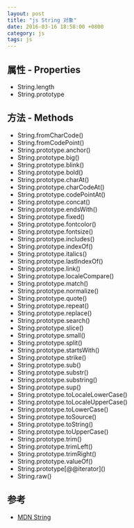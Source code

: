 ```yaml
---
layout: post
title: "js String 对象"
date: 2016-03-16 18:58:00 +0800
category: js
tags: js
---
```


## 属性 - Properties
* String.length
* String.prototype

## 方法 - Methods
* String.fromCharCode()
* String.fromCodePoint()
* String.prototype.anchor()
* String.prototype.big()
* String.prototype.blink()
* String.prototype.bold()
* String.prototype.charAt()
* String.prototype.charCodeAt()
* String.prototype.codePointAt()
* String.prototype.concat()
* String.prototype.endsWith()
* String.prototype.fixed()
* String.prototype.fontcolor()
* String.prototype.fontsize()
* String.prototype.includes()
* String.prototype.indexOf()
* String.prototype.italics()
* String.prototype.lastIndexOf()
* String.prototype.link()
* String.prototype.localeCompare()
* String.prototype.match()
* String.prototype.normalize()
* String.prototype.quote()
* String.prototype.repeat()
* String.prototype.replace()
* String.prototype.search()
* String.prototype.slice()
* String.prototype.small()
* String.prototype.split()
* String.prototype.startsWith()
* String.prototype.strike()
* String.prototype.sub()
* String.prototype.substr()
* String.prototype.substring()
* String.prototype.sup()
* String.prototype.toLocaleLowerCase()
* String.prototype.toLocaleUpperCase()
* String.prototype.toLowerCase()
* String.prototype.toSource()
* String.prototype.toString()
* String.prototype.toUpperCase()
* String.prototype.trim()
* String.prototype.trimLeft()
* String.prototype.trimRight()
* String.prototype.valueOf()
* String.prototype\[@@iterator\]()
* String.raw()

## 参考
* [MDN String](https://developer.mozilla.org/en-US/docs/Web/JavaScript/Reference/Global_Objects/String)